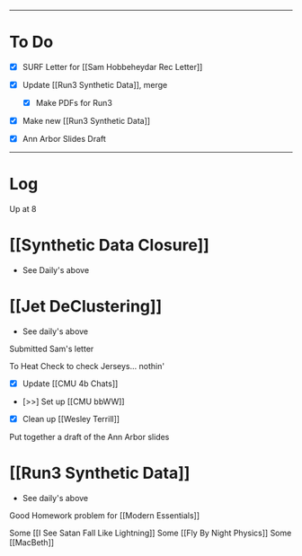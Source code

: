 

---
# To Do

- [x] SURF Letter for [[Sam Hobbeheydar Rec Letter]]
- [x] Update [[Run3 Synthetic Data]], merge 
	- [x]  Make PDFs for Run3 
- [x] Make new [[Run3 Synthetic Data]]
- [x] Ann Arbor Slides Draft


---

# Log

Up at 8 

# [[Synthetic Data Closure]]
- See Daily's above


# [[Jet DeClustering]]
- See daily's above

Submitted Sam's letter

To Heat Check to check Jerseys... nothin'

- [x] Update [[CMU 4b Chats]]
- [>>] Set up [[CMU bbWW]]
- [x] Clean up [[Wesley Terrill]]

Put together a draft of the Ann Arbor slides

# [[Run3 Synthetic Data]]
-  See daily's above 


Good Homework problem for [[Modern Essentials]]


Some [[I See Satan Fall Like Lightning]]
Some [[Fly By Night Physics]]
Some [[MacBeth]]
